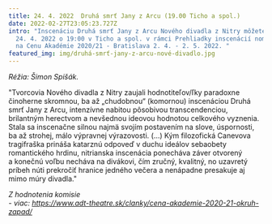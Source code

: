 ```yaml
---
title: 24. 4. 2022  Druhá smrť Jany z Arcu (19.00 Ticho a spol.)
date: 2022-02-27T23:05:23.727Z
intro: "Inscenáciu Druhá smrť Jany z Arcu Nového divadla z Nitry môžete vidieť
  24. 4. 2022 o 19:00 v Ticho a spol. v rámci Prehliadky inscenácií nominovaných
  na Cenu Akadémie 2020/21 - Bratislava 2. 4. - 2. 5. 2022. "
featured_img: img/druhá-smrť-jany-z-arcu-nové-divadlo.jpg
---
```

*Réžia: Šimon Spišák.*

"Tvorcovia Nového divadla z Nitry zaujali hodnotiteľov/ľky paradoxne činoherne skromnou, ba až „chudobnou“ (komornou) inscenáciou Druhá smrť Jany z Arcu, intenzívne nabitou pôsobivou transcendenciou, brilantným herectvom a nevšednou ideovou hodnotou celkového vyznenia. Stala sa inscenačne silnou najmä svojím postavením na slove, úspornosti, ba až strohej, málo výpravnej výrazovosti. (...) Kým filozofická Canevova tragifraška prináša katarznú odpoveď v duchu ideálov sebaobety romantického hrdinu, nitrianska inscenácia ponecháva záver otvorený a konečnú voľbu necháva na divákovi, čím zručný, kvalitný, no uzavretý príbeh núti prekročiť hranice jedného večera a nenápadne presakuje aj mimo múry divadla."

*Z hodnotenia komisie* \
*\- viac: https://www.adt-theatre.sk/clanky/cena-akademie-2020-21-okruh-zapad/*